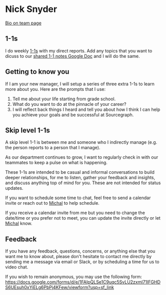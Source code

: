 # Nick Snyder

[Bio on team page](../index.md#nick-snyder)

## 1-1s

I do weekly [1-1s](../../company-info-and-processes/communication//1-1.md) with my direct reports. Add any topics that you want to dicuss to our [shared 1-1 notes Google Doc](../../company-info-and-processes/communication/1-1.md#google-doc) and I will do the same.

## Getting to know you

If I am your new manager, I will setup a series of three extra 1-1s to learn more about you. Here are the prompts that I use:

1. Tell me about your life starting from grade school.
2. What do you want to do at the pinnacle of your career?
3. I will reflect back things I heard and tell you about how I think I can help you achieve your goals and be successful at Sourcegraph.

## Skip level 1-1s

A skip level 1-1 is between me and someone who I indirectly manage (e.g. the person reports to a person that I manage).

As our department continues to grow, I want to regularly check in with our teammates to keep a pulse on what is happening.

These 1-1s are intended to be casual and informal conversations to build deeper relationships, for me to listen, gather your feedback and insights, and discuss anything top of mind for you. These are not intended for status updates.

If you want to schedule some time to chat, feel free to send a calendar invite or reach out to [Michal](../index.md#michal-sennett) to help schedule.

If you receive a calendar invite from me but you need to change the date/time or you prefer not to meet, you can update the invite directly or let [Michal](../index.md#michal-sennett) know.

## Feedback

If you have any feedback, questions, concerns, or anything else that you want me to know about, please don't hesitate to contact me directly by sending me a message via email or Slack, or by scheduling a time for us to video chat.

If you wish to remain anonymous, you may use the following form: https://docs.google.com/forms/d/e/1FAIpQLSe1C9uqc5SvLU2zxml71IFGHDS6UEsuh0xYiELg6PbPj4KFew/viewform?usp=sf_link
